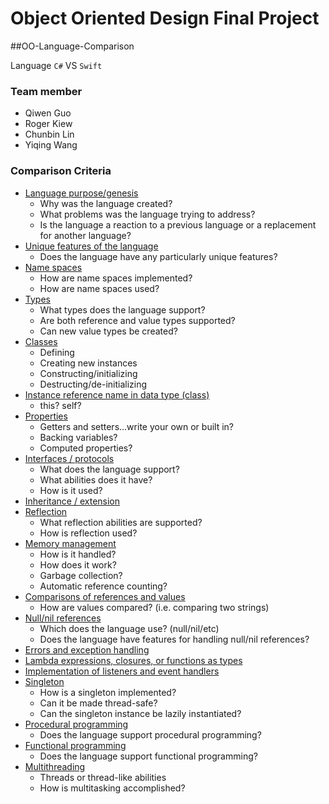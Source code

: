 # Object Oriented Design Final Project

##OO-Language-Comparison

 Language `C#` VS `Swift`

### Team member
* Qiwen Guo
* Roger Kiew
* Chunbin Lin
* Yiqing Wang


### Comparison Criteria

* [Language purpose/genesis](src/Purpose.md)
  * Why was the language created?
  * What problems was the language trying to address?
  * Is the language a reaction to a previous language or a replacement for another language?
* [Unique features of the language](src/Unique.md)
  * Does the language have any particularly unique features?
* [Name spaces](src/Namespaces.md)
  * How are name spaces implemented?
  * How are name spaces used?
* [Types](src/Types.md)
    * What types does the language support?
    * Are both reference and value types supported?
    * Can new value types be created?
* [Classes](src/Classes.md)
  * Defining
  * Creating new instances
  * Constructing/initializing
  * Destructing/de-initializing
* [Instance reference name in data type (class)](src/Inatance.md)
  * this?  self?
* [Properties](src/Properties.md)
  * Getters and setters...write your own or built in?
  * Backing variables?
  * Computed properties?
* [Interfaces / protocols](src/InterfaceComparison/InterfaceComparison.md)
  * What does the language support?
  * What abilities does it have?
  * How is it used?
* [Inheritance / extension](src/Inheritance/InheritanceOrextension.md)
* [Reflection](src/Reflection/Reflection.md)
  * What reflection abilities are supported?
  * How is reflection used?
* [Memory management](src/MemoryManagement/MemoryManagement.md)
  * How is it handled?
  * How does it work?
  * Garbage collection?
  * Automatic reference counting?
* [Comparisons of references and values](src/ComparisonsOfReferencesAndValues.md)
  * How are values compared? (i.e. comparing two strings)
* [Null/nil references](src/NullNil.md)
  * Which does the language use? (null/nil/etc)
  * Does the language have features for handling null/nil references?
* [Errors and exception handling](src/ErrorsExceptionHandling.md)
* [Lambda expressions, closures, or functions as types](src/Lambda.md)
* [Implementation of listeners and event handlers](src/Implementation.md)
* [Singleton](src/Singleton.md)
  * How is a singleton implemented?
  * Can it be made thread-safe?
  * Can the singleton instance be lazily instantiated?
* [Procedural programming](src/Procedural.md)
  * Does the language support procedural programming?
* [Functional programming](src/Functional.md)
  * Does the language support functional programming?
* [Multithreading](src/Multithreading.md)
  * Threads or thread-like abilities
  * How is multitasking accomplished?
